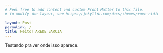 ```yaml
---
# Feel free to add content and custom Front Matter to this file.
# To modify the layout, see https://jekyllrb.com/docs/themes/#overriding-theme-defaults

layout: Post
permalink: /
title: Heitor AREDE GARCIA
---
```


Testando pra ver onde isso aparece.
